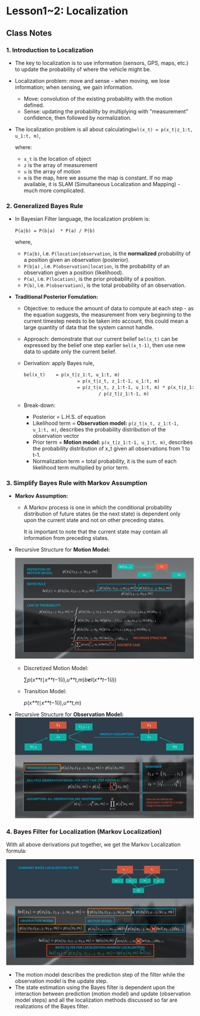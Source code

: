 # Lesson1~2: Localization

## Class Notes

### 1. Introduction to Localization 

- The key to localization is to use information (sensors, GPS, maps, etc.) to update the probability of where the vehicle might be.

- Localization problem: move and sense - when moving, we lose information; when sensing, we gain information.
  - Move: convolution of the existing probability with the motion defined.
  - Sense: updating the probability by multiplying with "measurement" confidence, then followed by normalization. 
  
 - The localization problem is all about calculating`bel(x_t) = p(x_t|z_1:t, u_1:t, m)`, 

   where: 

   - `x_t` is the location of object
   - `z` is the array of measurement
   - `u` is the array of motion
   - `m` is the map, here we assume the map is constant. If no map available, it is SLAM (Simultaneous Localization and Mapping) - much more complicated.

### 2. Generalized Bayes Rule

- In Bayesian Filter language, the localization problem is:

  `P(a|b) = P(b|a)  * P(a) / P(b)`

  where,

  - `P(a|b)`, i.e. `P(location|observation`, is the **normalized** probability of a position given an observation (posterior).
  - `P(b|a)` , i.e. `P(observation|location`, is the probability of an observation given a position (likelihood).
  - `P(a)`, i.e. `P(location)`, is the prior probability of a position.
  - `P(b)`, i.e. `P(observation)`, is the total probability of an observation.

- **Traditional Posterior Fomulation:**

  - Objective: to reduce the amount of data to compute at each step - as the equation suggests, the measurement from very beginning to the current timestep needs to be taken into account, this could mean a large quantity of data that the system cannot handle.

  - Approach: demonstrate that our current belief `bel(x_t)` can be expressed by the belief one step earlier `bel(x_t-1)`, then use new data to update only the current belief.

  - Derivation: apply Bayes rule,

    ```markdown
    bel(x_t) 	= p(x_t|z_1:t, u_1:t, m)
    					= p(x_t|z_t, z_1:t-1, u_1:t, m)
    					= p(z_t|x_t, z_1:t-1, u_1:t, m) * p(x_t|z_1:t-1, u_1:t, m) 
    							/ p(z_t|z_1:t-1, m)
    ```

   - Break-down:

      - Posterior = L.H.S. of equation
      - Likelihood term = **Observation model:** `p(z_t|x_t, z_1:t-1, u_1:t, m)`, describes the probability distribution of the observation vector
      - Prior term = **Motion model:** `p(x_t|z_1:t-1, u_1:t, m)`, describes the probability distribution of x_t given all observations from 1 to t-1.
      - Normalization term = total probability, it is the sum of each likelihood term multiplied by prior term.
  

### 3. Simplify Bayes Rule with Markov Assumption
- **Markov Assumption:**

  - A Markov process is one in which the conditional probability distribution of future states (ie the next state) is dependent only upon the current state and not on other preceding states. 

    It is important to note that the current state may contain all information from preceding states. 

 - Recursive Structure for **Motion Model:**

    ![img](./img/14-l-explain-recursive-structure-.00-01-55-15.still004.png)
    
    - Discretized Motion Model:
    
      ​	∑*p*(*x**t*∣*x**t*−1(*i*),*u**t*,*m*)*b**e**l*(*x**t*−1(*i*))
    
    - Transition Model:
    
      ​	*p*(*x**t*∣*x**t*−1(*i*),*u**t*,*m*)
    
 - Recursive Structure for **Observation Model:** ![img](./img/20-i-markov-assumption-for-observation-model-first-try.00-01-18-09.still003.png)

### 4. Bayes Filter for Localization (Markov Localization)

With all above derivations put together, we get the Markov Localization formula:

![img](./img/21-i-finalize-the-bayes-localization-filter.00-01-35-19.still003.png)

- The motion model describes the prediction step of the filter while the observation model is the update step.
- The state estimation using the Bayes filter is dependent upon the interaction between prediction (motion model) and update (observation model steps) and all the localization methods discussed so far are realizations of the Bayes filter.